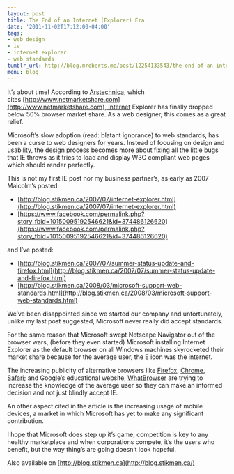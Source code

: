 ```yaml
---
layout: post
title: The End of an Internet (Explorer) Era
date: '2011-11-02T17:12:00-04:00'
tags:
- web design
- ie
- internet explorer
- web standards
tumblr_url: http://blog.mroberts.me/post/12254133543/the-end-of-an-internet-explorer-era
menu: blog
---
```

It’s about time! According to [Arstechnica](http://arst.ch/rg6), which cites [http://www.netmarketshare.com](http://www.netmarketshare.com), Internet Explorer has finally dropped below 50% browser market share. As a web designer, this comes as a great relief.

Microsoft’s slow adoption (read: blatant ignorance) to web standards, has been a curse to web designers for years. Instead of focusing on design and usability, the design process becomes more about fixing all the little bugs that IE throws as it tries to load and display W3C compliant web pages which should render perfectly.

This is not my first IE post nor my business partner’s, as early as 2007 Malcolm’s posted:

 * [http://blog.stikmen.ca/2007/07/internet-explorer.html](http://blog.stikmen.ca/2007/07/internet-explorer.html)
 * [https://www.facebook.com/permalink.php?story_fbid=10150095192546621&id=374486126620](https://www.facebook.com/permalink.php?story_fbid=10150095192546621&id=374486126620)

and I’ve posted:

 * [http://blog.stikmen.ca/2007/07/summer-status-update-and-firefox.html](http://blog.stikmen.ca/2007/07/summer-status-update-and-firefox.html)
 * [http://blog.stikmen.ca/2008/03/microsoft-support-web-standards.html](http://blog.stikmen.ca/2008/03/microsoft-support-web-standards.html)

We’ve been disappointed since we started our company and unfortunately, unlike my last post suggested, Microsoft never really did accept standards.

For the same reason that Microsoft swept Netscape Navigator out of the browser wars, (before they even started) Microsoft installing Internet Explorer as the default browser on all Windows machines skyrocketed their market share because for the average user, the E icon was the internet.

The increasing publicity of alternative browsers like [Firefox](http://www.firefox.com/), [Chrome](http://www.google.com/chrome), [Safari](http://www.apple.com/safari); and Google’s educational website, [WhatBrowser](http://www.whatbrowser.com/) are trying to increase the knowledge of the average user so they can make an informed decision and not just blindly accept IE.

An other aspect cited in the article is the increasing usage of mobile devices, a market in which Microsoft has yet to make any significant contribution.

I hope that Microsoft does step up it’s game, competition is key to any healthy marketplace and when corporations compete, it’s the users who benefit, but the way thing’s are going doesn’t look hopeful.

Also available on [http://blog.stikmen.ca](http://blog.stikmen.ca/)
